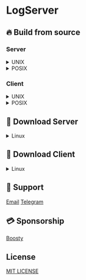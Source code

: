 # LogServer

## 🔥 Build from source
### Server
<details>

<summary>UNIX</summary>

```bash
sudo bash ./InstallLibraries.sh
mkdir build
cd build
sudo cmake ..
sudo make -j4
sudo make install
```

</details>

<details>

<summary>POSIX</summary>

```bash
mkdir build
cd build
cmake ..
cmake --build .
cmake --install
```

</details>

### Client
<details>

<summary>UNIX</summary>

```bash
sudo bash ./InstallLibraries.sh
cd src
cd Client
mkdir build
cd build
sudo cmake ..
sudo make -j4
sudo make install
```

</details>

<details>

<summary>POSIX</summary>

```bash
cd src
cd Client
mkdir build
cd build
cmake ..
cmake --build .
cmake --install
```

</details>

## 🚀 Download Server

<details>

<summary>Linux</summary>

[Server for linux(amd64)](https://github.com/DeepForge-Technology/LogServer/releases/download/v0.1_linux_amd64/Server)

</details>

## 🚀 Download Client

<details>

<summary>Linux</summary>

[Client for linux(amd64)](https://github.com/DeepForge-Technology/LogServer/releases/download/v0.1_client_linux_amd64/Client)

</details>

## 👥 Support
[Email](mailto:deepforge.technology@gmail.com)
[Telegram](https://t.me/deepforge_toolset)

## 💳 Sponsorship
[Boosty](https://boosty.to/deepforge/donate)

## License
[MIT LICENSE](LICENSE)